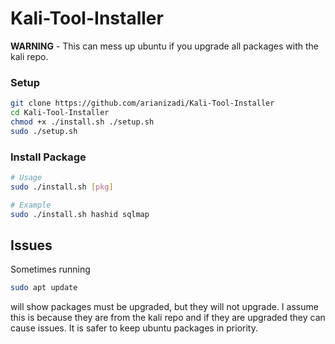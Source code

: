 # Kali-Tool-Installer

**WARNING** - This can mess up ubuntu if you upgrade all packages with the kali repo.

### Setup

```bash
git clone https://github.com/arianizadi/Kali-Tool-Installer
cd Kali-Tool-Installer
chmod +x ./install.sh ./setup.sh
sudo ./setup.sh
```
### Install Package

```bash
# Usage
sudo ./install.sh [pkg]

# Example
sudo ./install.sh hashid sqlmap
```

## Issues

Sometimes running 
```bash
sudo apt update
```
will show packages must be upgraded, but they will not upgrade.
I assume this is because they are from the kali repo and if they are upgraded they can cause issues.
It is safer to keep ubuntu packages in priority.
